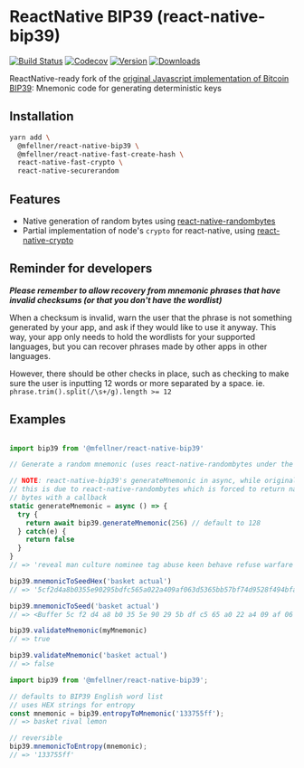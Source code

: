 # ReactNative BIP39 (react-native-bip39)

[![Build Status](https://img.shields.io/github/workflow/status/mfellner/react-native-bip39/test?style=flat&colorA=000000&colorB=000000)](https://github.com/mfellner/react-native-bip39/actions?query=workflow%3Atest)
[![Codecov](https://img.shields.io/codecov/c/github/mfellner/react-native-bip39?colorA=000000&colorB=000000)](https://app.codecov.io/gh/mfellner/react-native-bip39)
[![Version](https://img.shields.io/npm/v/@mfellner/react-native-bip39?style=flat&colorA=000000&colorB=000000)](https://www.npmjs.com/package/@mfellner/react-native-bip39)
[![Downloads](https://img.shields.io/npm/dt/@mfellner/react-native-bip39.svg?style=flat&colorA=000000&colorB=000000)](https://www.npmjs.com/package/@mfellner/react-native-bip39)

ReactNative-ready fork of the [original Javascript implementation of Bitcoin BIP39](https://github.com/bitcoinjs/bip39): Mnemonic code for generating deterministic keys

## Installation

```sh
yarn add \
  @mfellner/react-native-bip39 \
  @mfellner/react-native-fast-create-hash \
  react-native-fast-crypto \
  react-native-securerandom
```

## Features

- Native generation of random bytes using [react-native-randombytes](https://github.com/mvayngrib/react-native-randombytes)
- Partial implementation of node's `crypto` for react-native, using [react-native-crypto](https://github.com/mvayngrib/react-native-crypto)

## Reminder for developers

**_Please remember to allow recovery from mnemonic phrases that have invalid checksums (or that you don't have the wordlist)_**

When a checksum is invalid, warn the user that the phrase is not something generated by your app, and ask if they would like to use it anyway. This way, your app only needs to hold the wordlists for your supported languages, but you can recover phrases made by other apps in other languages.

However, there should be other checks in place, such as checking to make sure the user is inputting 12 words or more separated by a space. ie. `phrase.trim().split(/\s+/g).length >= 12`

## Examples

```js

import bip39 from '@mfellner/react-native-bip39'

// Generate a random mnemonic (uses react-native-randombytes under the hood), defaults to 128-bits of entropy

// NOTE: react-native-bip39's generateMnemonic in async, while original bip39's is sync
// this is due to react-native-randombytes which is forced to return natively generated
// bytes with a callback
static generateMnemonic = async () => {
  try {
    return await bip39.generateMnemonic(256) // default to 128
  } catch(e) {
    return false
  }
}
// => 'reveal man culture nominee tag abuse keen behave refuse warfare crisp thunder valve knock unique try fold energy torch news thought access hawk table'

bip39.mnemonicToSeedHex('basket actual')
// => '5cf2d4a8b0355e90295bdfc565a022a409af063d5365bb57bf74d9528f494bfa4400f53d8349b80fdae44082d7f9541e1dba2b003bcfec9d0d53781ca676651f'

bip39.mnemonicToSeed('basket actual')
// => <Buffer 5c f2 d4 a8 b0 35 5e 90 29 5b df c5 65 a0 22 a4 09 af 06 3d 53 65 bb 57 bf 74 d9 52 8f 49 4b fa 44 00 f5 3d 83 49 b8 0f da e4 40 82 d7 f9 54 1e 1d ba 2b ...>

bip39.validateMnemonic(myMnemonic)
// => true

bip39.validateMnemonic('basket actual')
// => false
```

```js
import bip39 from '@mfellner/react-native-bip39';

// defaults to BIP39 English word list
// uses HEX strings for entropy
const mnemonic = bip39.entropyToMnemonic('133755ff');
// => basket rival lemon

// reversible
bip39.mnemonicToEntropy(mnemonic);
// => '133755ff'
```
